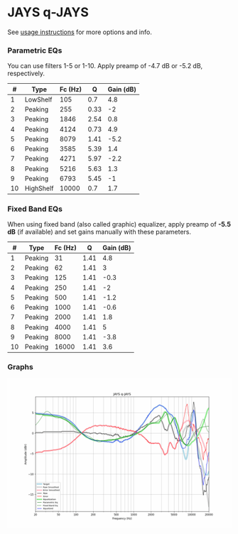 # JAYS q-JAYS
See [usage instructions](https://github.com/jaakkopasanen/AutoEq#usage) for more options and info.

### Parametric EQs
You can use filters 1-5 or 1-10. Apply preamp of -4.7 dB or -5.2 dB, respectively.

|   # | Type      |   Fc (Hz) |    Q |   Gain (dB) |
|-----|-----------|-----------|------|-------------|
|   1 | LowShelf  |       105 | 0.7  |         4.8 |
|   2 | Peaking   |       255 | 0.33 |        -2   |
|   3 | Peaking   |      1846 | 2.54 |         0.8 |
|   4 | Peaking   |      4124 | 0.73 |         4.9 |
|   5 | Peaking   |      8079 | 1.41 |        -5.2 |
|   6 | Peaking   |      3585 | 5.39 |         1.4 |
|   7 | Peaking   |      4271 | 5.97 |        -2.2 |
|   8 | Peaking   |      5216 | 5.63 |         1.3 |
|   9 | Peaking   |      6793 | 5.45 |        -1   |
|  10 | HighShelf |     10000 | 0.7  |         1.7 |

### Fixed Band EQs
When using fixed band (also called graphic) equalizer, apply preamp of **-5.5 dB** (if available) and set gains manually with these parameters.

|   # | Type    |   Fc (Hz) |    Q |   Gain (dB) |
|-----|---------|-----------|------|-------------|
|   1 | Peaking |        31 | 1.41 |         4.8 |
|   2 | Peaking |        62 | 1.41 |         3   |
|   3 | Peaking |       125 | 1.41 |        -0.3 |
|   4 | Peaking |       250 | 1.41 |        -2   |
|   5 | Peaking |       500 | 1.41 |        -1.2 |
|   6 | Peaking |      1000 | 1.41 |        -0.6 |
|   7 | Peaking |      2000 | 1.41 |         1.8 |
|   8 | Peaking |      4000 | 1.41 |         5   |
|   9 | Peaking |      8000 | 1.41 |        -3.8 |
|  10 | Peaking |     16000 | 1.41 |         3.6 |

### Graphs
![](./JAYS%20q-JAYS.png)
